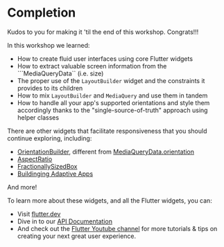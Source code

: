 # Completion

Kudos to you for making it 'til the end of this workshop. Congrats!!!

In this workshop we learned:

- How to create fluid user interfaces using core Flutter widgets
- How to extract valuable screen information from the ```MediaQueryData`` (i.e. size) 
- The proper use of the ```LayoutBuilder``` widget and the constraints it provides to its children
- How to mix ```LayoutBuilder``` and ```MediaQuery``` and use them in tandem
- How to handle all your app's supported orientations and style them accordingly thanks to the "single-source-of-truth" approach using helper classes

There are other widgets that facilitate responsiveness that you should continue exploring, including:

- [OrientationBuilder](https://api.flutter.dev/flutter/widgets/OrientationBuilder-class.html), different from [MediaQueryData.orientation](https://api.flutter.dev/flutter/widgets/MediaQueryData/orientation.html)
- [AspectRatio](https://api.flutter.dev/flutter/widgets/AspectRatio-class.html)
- [FractionallySizedBox](https://api.flutter.dev/flutter/widgets/FractionallySizedBox-class.html)
- [Buildinging Adaptive Apps](https://docs.flutter.dev/development/ui/layout/building-adaptive-apps)

And more!

To learn more about these widgets, and all the Flutter widgets, you can:

- Visit [flutter.dev](https://flutter.dev)
- Dive in to our [API Documentation](https://api.flutter.dev/)
- And check out the [Flutter Youtube channel](https://www.youtube.com/channel/UCwXdFgeE9KYzlDdR7TG9cMw) for more tutorials & tips on creating your next great user experience.